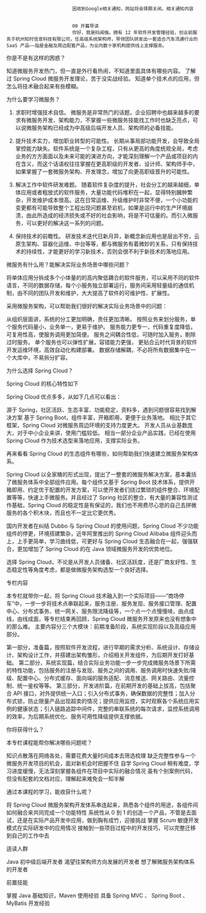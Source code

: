
                            
                            因收到Google相关通知，网站将会择期关闭。相关通知内容
                            
                            
                            00 开篇导读
                            你好，我是码闻强。拥有 12 年软件开发管理经验，创业前服务于杭州知时信息科技有限公司，任高级系统架构师，带领团队研发出一套适合汽车流通行业的 SaaS 产品——指是金融及周边配套产品，为业内数十家机构提供线上支撑服务。

你是不是有这样的困惑？


知道微服务开发热门，但一直是外行看热闹，不知道里面具体有哪些内容。
了解过 Spring Cloud 微服务开发理论，苦于没实战经验。
知道单个技术点的应用，但怎么将技术融合起来有些模糊。


为什么要学习微服务？

1. 求职时增强技术自信。 微服务是非常热门的话题，企业招聘中也越来越多的要求有微服务开发、架构能力，不掌握一些微服务技能找工作时也缺乏亮点，可以说微服务架构已经成为中高级后端开发人员、架构师的必备技能。

2. 提升技术实力，增加职业转型的可能性。 长期从事局部功能开发，会导致全局掌控能力缺失。软件系统是一个复杂工程，只有从更高的角度统观全局，考虑业务的方方面面以及未来可能的演进方向，才能深刻理解一个产品或项目的内在含义，而这个话语权往往掌握在更高职级的开发者、设计师、架构师手中，如果掌握了一套微服务架构、开发理念，增加了向更高职级晋升的可能性。

3. 解决工作中软件研发难题。 随着软件复杂度的提升，社会分工的越来越细，单体应用或者粗放式的软件服务，大量功能代码堆积在一起，显得特别臃肿繁杂，开发维护成本很高。这在日常运维、升级维护时非常不便，一个小功能的变更都有可能导致整个工程出现问题甚至宕机，如果是运行中的生产环境崩溃，由此所造成的经济损失或不好的社会影响，将是不可估量的。而引入微服务，可以更好的解决这一系列的问题。

4. 保持技术的前瞻性。 研发技术迭代日新月异，新概念新应用也是层出不穷，云原生架构、容器化运维、中台等等，都与微服务有着微妙的关系，只有保持技术的持续性，才能更好的学习新技术，否则会很不利于新技术的落地应用。

微服务有什么用？能解决实际业务场景中哪些问题？

将单体应用分拆成多个小体量的的高内聚低耦合的软件服务，可以采用不同的软件语言，不同的数据存储，每个小服务独立部署运行，服务间采用轻量级的通信机制，由不同的团队开发和维护，大大提高了软件的可维护性、扩展性。

采用微服务架构，可以帮助我们很好的解决实际业务场景中的问题：


从组织层面讲，系统的分工更加明确，责任更加清晰。
按照业务来划分服务，单个服务代码量小，业务单一，更易于维护。
服务能力更专一，代码重复度降低，可复用性高，使服务调用更加简便。
服务之间耦合性低，可随时加入服务，剔除过时服务。
单个服务也可以弹性扩展，容错能力更强，
更贴合云时代背景的软件开发运维环境，高效自动化构建部署。
数据存储解耦，不必将所有数据集中在一个大库中，不易拆分扩容。


为什么选择 Spring Cloud？

Spring Cloud 的核心特性如下

 Spring Cloud 优点多多，从如下几点可以看出：


源于 Spring，社区活跃、生态丰富、功能稳定，资料多，遇到问题很容易找到解决方案
基于 Spring Boot，组件丰富，开箱即用，更便于业务落地。
相比于其它框架，Spring Cloud 对微服务周边环境的支持力度更大。
开发人员从业基数庞大，对于中小企业来讲，使用门槛较低。
相当一部分企业产品实践，已经在使用 Spring Cloud 作为技术选型来落地应用，支撑实际业务。


再来看看 Spring Cloud 的生态组件有哪些，如何帮助我们快速建立微服务架构体系。



Spring Cloud 以全家桶的形式出现，提出了一整套的微服务解决方案，基本囊括了微服务体系中全部组件应用。每个组件又基于 Spring Boot 技术体系，提供开箱即用、约定优于配置的开发方案，可以使开发者们绕过繁琐的组件整合、环境配置等等，快速上手微服务。并且经过了 Spring 社区的整合，有大量的兼容性测试作基础，Spring Cloud 的稳定性是有保证的，我们也不用费尽心思的自己去拼微服务的各个积木块，而且也不一定比它更优秀。

国内开发者在纠结 Dubbo 与 Spring Cloud 的使用问题，Spring Cloud 不少功能组件的停更，环境搭建繁杂，近年阿里推出的 Spring Cloud Alibaba 组件迎头而上，上手更简单，学习曲线低，可更好与 Spring Cloud 生态融合在一起，强强联合，更加增加了 Spring Cloud 的在 Java 领域微服务开发的优势地位。

选择 Spring Cloud，不论是从开发人员储备、社区活跃度，还是厂商友好性、生态稳定性等角度考虑，都是做微服务架构选型一个良好选择。

专栏内容

本专栏就带你一起，将 Spring Cloud 技术融入到一个实际项目——“商场停车”中，一步一步将技术点串联起来，服务注册、服务发现、服务接口管理、配置中心、分布式事务、统一网关、服务限流降级等，一个点一个点慢慢啃，由点成线，由线成面，等专栏结束再回顾，Spring Cloud 微服务开发原来也没有想象中的那么难。 主要内容分三个大模块：前期准备阶段，系统实现阶段以及高级应用部分。


第一部分，准备篇，按照软件开发流程，进行早期的需求分析、系统设计、存储设计、架构设计工作，并搭建出架构雏形，介绍相关开发组件，为后期开发打好基础。
第二部分，系统实现篇，结合实际业务功能一步一步完成微服务场景下所需的特性功能，包括服务的注册与发现、服务之间的调用、服务调用时快速失败/降级、配置中心、分布式缓存、面向端的服务适配、消息推送、网关路由、流量控制、统一鉴权等等。
第三部分，开发进阶篇，在前期开发的基础上拔高，包括聚合 API 接口，对外提供统一入口；引入分布式事务，确保数据的完整性；加入分布式锁，防止限量产品出现超卖的情况；提供应用监控，实时观察各个系统应用实例的健康状态；引入链路追踪中间件，完整的串联系统的每次请求，监控系统调用的效率，为后期系统优化、服务可用性降级提供支撑依据。


你将获得什么？

本专栏课程能帮你解决哪些问题呢？


知识点散落在网络各处，需要花费大量时间成本去筛选梳理
缺乏完整性参与一个微服务开发项目的机会，面对新机会时把握不住
自学 Spring Cloud 稍有难度，学习进度缓慢，无法深刻掌握各组件在项目中实际的融合情况
虽有个别案例代码，但没有配套的文档对应，理解起来难免会一知半解


通过本课程的学习，能收获什么呢？


将 Spring Cloud 微服务架构开发体系串连起来，熟悉各个组件的用途，各组件间如何融合来共同完成一个功能特性
系统性从 0 到 1 的创造一个产品，不管是去面试，还是在实际产品开发中应用，做到胸有成竹，迎接挑战
掌握 Scrum 敏捷开发模式在实际研发中的应用情况
接触到一些项目过程中的开发技巧，可以完整迁移到自己的工作中去


适读人群


Java 初中级后端开发者
渴望往架构师方向发展的开发者
想了解微服务架构体系的开发者


前置技能


掌握 Java 基础知识，Maven 使用经验
具备 Spring MVC 、 Spring Boot 、MyBatis 开发经验


                        
                        
                            